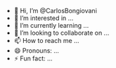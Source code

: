 - 👋 Hi, I’m @CarlosBongiovani
- 👀 I’m interested in ...
- 🌱 I’m currently learning ...
- 💞️ I’m looking to collaborate on ...
- 📫 How to reach me ...
- 😄 Pronouns: ...
- ⚡ Fun fact: ...

<!---
CarlosBongiovani/CarlosBongiovani is a ✨ special ✨ repository because its `README.md` (this file) appears on your GitHub profile.
You can click the Preview link to take a look at your changes.
--->
